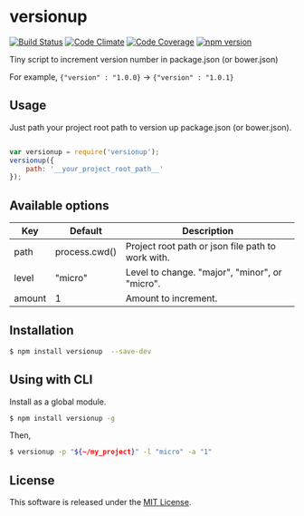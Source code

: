 versionup
====

[![Build Status][my_travis_badge_url]][my_travis_url]
[![Code Climate][my_codeclimate_badge_url]][my_codeclimate_url]
[![Code Coverage][my_codeclimate_coverage_badge_url]][my_codeclimate_url]
[![npm version][my_npm_budge_url]][my_npm_url]


Tiny script to increment version number in package.json (or bower.json)

For example, `{"version" : "1.0.0}` -> `{"version" : "1.0.1}`

Usage
---------

Just path your project root path to version up package.json (or bower.json).

```javascript

var versionup = require('versionup');
versionup({
    path: '__your_project_root_path__'
});

```

Available options
---------

| Key | Default | Description |
| --- | --- | --- |
| path | process.cwd() | Project root path or json file path to work with. |
| level| "micro" | Level to change. "major", "minor", or "micro". |
| amount | 1 | Amount to increment. | 


Installation
---------

```bash
$ npm install versionup  --save-dev
```


Using with CLI
---------

Install as a global module.

```bash
$ npm install versionup -g
```

Then,

```bash
$ versionup -p "${~/my_project}" -l "micro" -a "1"
```



License
-------
This software is released under the [MIT License][my_license_url].

[my_repo_url]: https://github.com/okunishinishi/node-versionup
[my_travis_url]: http://travis-ci.org/okunishinishi/node-versionup
[my_travis_badge_url]: http://img.shields.io/travis/okunishinishi/node-versionup.svg?style=flat
[my_license_url]: https://github.com/okunishinishi/node-versionup/blob/master/LICENSE
[my_codeclimate_url]: http://codeclimate.com/github/okunishinishi/node-versionup
[my_codeclimate_badge_url]: http://img.shields.io/codeclimate/github/okunishinishi/node-versionup.svg?style=flat
[my_codeclimate_coverage_badge_url]: http://img.shields.io/codeclimate/coverage/github/okunishinishi/node-versionup.svg?style=flat
[my_coverage_url]: http://okunishinishi.github.io/node-versionup/coverage/lcov-report
[my_npm_url]: http://www.npmjs.org/package/versionup
[my_npm_budge_url]: http://img.shields.io/npm/v/versionup.svg?style=flat
